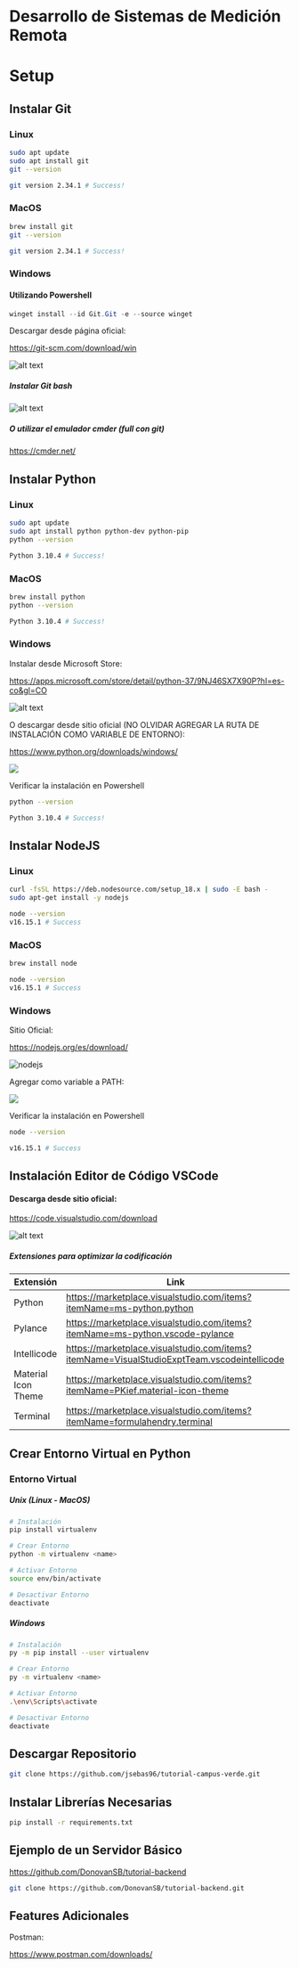 # Desarrollo de Sistemas de Medición Remota

# Setup

## Instalar Git

### Linux
```bash
sudo apt update
sudo apt install git
git --version

git version 2.34.1 # Success!
```

### MacOS
```bash
brew install git
git --version

git version 2.34.1 # Success!
```

### Windows
#### Utilizando Powershell
```powershell
winget install --id Git.Git -e --source winget
```
Descargar desde página oficial: 

https://git-scm.com/download/win

![alt text](./images/download-git.png)

##### Instalar Git bash

![alt text](./images/git-bash.png)

##### O utilizar el emulador cmder (full con git)

https://cmder.net/


## Instalar Python

### Linux
```bash
sudo apt update
sudo apt install python python-dev python-pip
python --version

Python 3.10.4 # Success!
```
### MacOS
```bash
brew install python
python --version

Python 3.10.4 # Success!
```

### Windows
Instalar desde Microsoft Store:

https://apps.microsoft.com/store/detail/python-37/9NJ46SX7X90P?hl=es-co&gl=CO

![alt text](./images/download-python.png)

O descargar desde sitio oficial (NO OLVIDAR AGREGAR LA RUTA DE INSTALACIÓN COMO VARIABLE DE ENTORNO):

https://www.python.org/downloads/windows/

![](./images/add-python-to-path.PNG)

Verificar la instalación en Powershell
```bash
python --version

Python 3.10.4 # Success!
```

## Instalar NodeJS

### Linux
```bash
curl -fsSL https://deb.nodesource.com/setup_18.x | sudo -E bash -
sudo apt-get install -y nodejs

node --version
v16.15.1 # Success
```

### MacOS
```bash
brew install node

node --version
v16.15.1 # Success
```

### Windows

Sitio Oficial:

https://nodejs.org/es/download/

![nodejs](./images/download-node.png)

Agregar como variable a PATH:

![](./images/add-node-to-path.PNG)

Verificar la instalación en Powershell
```bash
node --version

v16.15.1 # Success
```

## Instalación Editor de Código VSCode

#### Descarga desde sitio oficial:

https://code.visualstudio.com/download

![alt text](./images/download-vscode.png)

##### Extensiones para optimizar la codificación

Extensión | Link
---------- | ----------
Python | https://marketplace.visualstudio.com/items?itemName=ms-python.python
Pylance | https://marketplace.visualstudio.com/items?itemName=ms-python.vscode-pylance
Intellicode | https://marketplace.visualstudio.com/items?itemName=VisualStudioExptTeam.vscodeintellicode
Material Icon Theme | https://marketplace.visualstudio.com/items?itemName=PKief.material-icon-theme
Terminal | https://marketplace.visualstudio.com/items?itemName=formulahendry.terminal


## Crear Entorno Virtual en Python

### Entorno Virtual

##### Unix (Linux - MacOS)
```bash
# Instalación
pip install virtualenv

# Crear Entorno
python -m virtualenv <name>

# Activar Entorno
source env/bin/activate

# Desactivar Entorno
deactivate
```
##### Windows
```bash
# Instalación
py -m pip install --user virtualenv

# Crear Entorno
py -m virtualenv <name>

# Activar Entorno
.\env\Scripts\activate

# Desactivar Entorno
deactivate
```

## Descargar Repositorio
```bash
git clone https://github.com/jsebas96/tutorial-campus-verde.git
```
## Instalar Librerías Necesarias
```bash
pip install -r requirements.txt 
```

## Ejemplo de un Servidor Básico

https://github.com/DonovanSB/tutorial-backend

```bash
git clone https://github.com/DonovanSB/tutorial-backend.git
```

## Features Adicionales

Postman:
 
https://www.postman.com/downloads/


